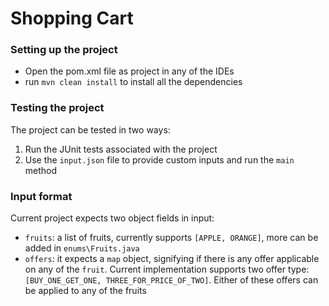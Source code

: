 # Shopping Cart

### Setting up the project

- Open the pom.xml file as project in any of the IDEs
- run `mvn clean install` to install all the dependencies

### Testing the project
The project can be tested in two ways:
1. Run the JUnit tests associated with the project
2. Use the `input.json` file to provide custom inputs and run the `main` method

### Input format

Current project expects two object fields in input:
- `fruits`: a list of fruits, currently supports `[APPLE, ORANGE]`, more can be added in `enums\Fruits.java`
- `offers`: it expects a `map` object, signifying if there is any offer applicable on any of the `fruit`. Current
implementation supports two offer type: `[BUY_ONE_GET_ONE, THREE_FOR_PRICE_OF_TWO]`. Either of  these offers can be 
applied to any of the fruits

